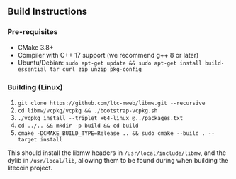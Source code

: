 ## Build Instructions

### Pre-requisites
* CMake 3.8+
* Compiler with C++ 17 support (we recommend g++ 8 or later)
* Ubuntu/Debian: `sudo apt-get update && sudo apt-get install build-essential tar curl zip unzip pkg-config`

### Building (Linux)

1. `git clone https://github.com/ltc-mweb/libmw.git --recursive`
2. `cd libmw/vcpkg/vcpkg && ./bootstrap-vcpkg.sh`
3. `./vcpkg install --triplet x64-linux @../packages.txt`
4. `cd ../.. && mkdir -p build && cd build`
5. `cmake -DCMAKE_BUILD_TYPE=Release .. && sudo cmake --build . --target install`

This should install the libmw headers in `/usr/local/include/libmw`, and the dylib in `/usr/local/lib`, allowing them to be found during when building the litecoin project.
